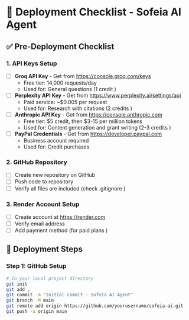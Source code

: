 # 🚀 Deployment Checklist - Sofeia AI Agent

## ✅ Pre-Deployment Checklist

### 1. API Keys Setup
- [ ] **Groq API Key** - Get from https://console.groq.com/keys
  - Free tier: 14,000 requests/day
  - Used for: General questions (1 credit )
- [ ] **Perplexity API Key** - Get from https://www.perplexity.ai/settings/api
  - Paid service: ~$0.005 per request
  - Used for: Research with citations (2 credits )
- [ ] **Anthropic API Key** - Get from https://console.anthropic.com
  - Free tier: $5 credit, then $3-15 per million tokens
  - Used for: Content generation and grant writing (2-3 credits )
- [ ] **PayPal Credentials** - Get from https://developer.paypal.com
  - Business account required
  - Used for: Credit purchases

### 2. GitHub Repository
- [ ] Create new repository on GitHub
- [ ] Push code to repository
- [ ] Verify all files are included (check .gitignore )

### 3. Render Account Setup
- [ ] Create account at https://render.com
- [ ] Verify email address
- [ ] Add payment method (for paid plans )

## 🎯 Deployment Steps

### Step 1: GitHub Setup
```bash
# In your local project directory
git init
git add .
git commit -m "Initial commit - Sofeia AI Agent"
git branch -M main
git remote add origin https://github.com/yourusername/sofeia-ai.git
git push -u origin main
